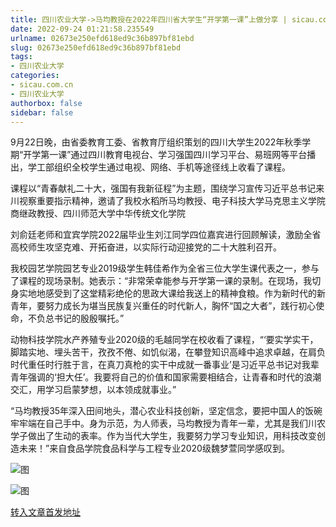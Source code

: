 ```yaml
---
title: 四川农业大学->马均教授在2022年四川省大学生“开学第一课”上做分享 | sicau.com.cn
date: 2022-09-24 01:21:58.235549
urlname: 02673e250efd618ed9c36b897bf81ebd
slug: 02673e250efd618ed9c36b897bf81ebd
tags: 
- 四川农业大学
categories:
- sicau.com.cn
- 四川农业大学
authorbox: false
sidebar: false
---
```

9月22日晚，由省委教育工委、省教育厅组织策划的四川大学生2022年秋季学期“开学第一课”通过四川教育电视台、学习强国四川学习平台、易班网等平台播出，学工部组织全校学生通过电视、网络、手机等途径线上收看了课程。

课程以“青春献礼二十大，强国有我新征程”为主题，围绕学习宣传习近平总书记来川视察重要指示精神，邀请了我校水稻所马均教授、电子科技大学马克思主义学院商继政教授、四川师范大学中华传统文化学院
<!--more-->
刘俞廷老师和宜宾学院2022届毕业生刘江同学四位嘉宾进行回顾解读，激励全省高校师生攻坚克难、开拓奋进，以实际行动迎接党的二十大胜利召开。

我校园艺学院园艺专业2019级学生韩佳希作为全省三位大学生课代表之一，参与了课程的现场录制。她表示：“非常荣幸能参与开学第一课的录制。在现场，我切身实地地感受到了这堂精彩绝伦的思政大课给我送上的精神食粮。作为新时代的新青年，要努力成长为堪当民族复兴重任的时代新人，胸怀“国之大者”，践行初心使命，不负总书记的殷殷嘱托。”

动物科技学院水产养殖专业2020级的毛越同学在校收看了课程，“‘要实学实干，脚踏实地、埋头苦干，孜孜不倦、如饥似渴，在攀登知识高峰中追求卓越，在肩负时代重任时行胜于言，在真刀真枪的实干中成就一番事业’是习近平总书记对我辈青年强调的‘担大任’。我要将自己的价值和国家需要相结合，让青春和时代的浪潮交汇，用学习启蒙梦想，以本领成就事业。”

“马均教授35年深入田间地头，潜心农业科技创新，坚定信念，要把中国人的饭碗牢牢端在自己手中。身为示范，为人师表，马均教授为青年一辈，尤其是我们川农学子做出了生动的表率。作为当代大学生，我要努力学习专业知识，用科技改变创造未来！”来自食品学院食品科学与工程专业2020级魏梦萱同学感叹到。

![图](https://news.sicau.edu.cn/__local/8/E9/AC/7255CA6AC3070698974BDAC579E_8CC070F2_3EA89.jpg)

![图](https://news.sicau.edu.cn/__local/4/4A/A0/0409861C3469C54768E1CA333CB_34A4109E_E039A.png)

[转入文章首发地址](https://news.sicau.edu.cn/info/1135/69641.htm)
